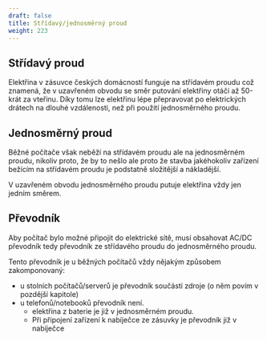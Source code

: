 ```yaml
---
draft: false
title: Střídavý/jednosměrný proud
weight: 223
---
```


## Střídavý proud

Elektřina v zásuvce českých domácností funguje na střídavém proudu což znamená, že v uzavřeném obvodu se směr putování elektřiny otáčí až 50-krát za vteřinu. Díky tomu lze elektřinu lépe přepravovat po elektrických drátech na dlouhé vzdálenosti, než při použití jednosměrného proudu.

## Jednosměrný proud

Běžné počítače však neběží na střídavém proudu ale na jednosměrném proudu, nikoliv proto, že by to nešlo ale proto že stavba jakéhokoliv zařízení bežícím na střídavém proudu je podstatně složitější a nákladější.

V uzavřeném obvodu jednosměrného proudu putuje elektřina vždy jen jedním směrem.

## Převodník

Aby počítač bylo možné připojit do elektrické sítě, musí obsahovat AC/DC převodník tedy převodník ze střídavého proudu do jednosměrného proudu. 

Tento převodník je u běžných počítačů vždy nějakým způsobem zakomponovaný:

- u stolních počítačů/serverů je převodník součástí zdroje (o něm povím v pozdější kapitole)
- u telefonů/notebooků převodník není. 
  - elektřina z baterie je již v jednosměrném proudu.
  - Při připojení zařízení k nabíječce ze zásuvky je převodník již v nabíječce
